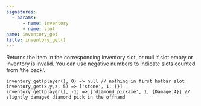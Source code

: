 ```yaml
---
signatures:
  - params:
      - name: inventory
      - name: slot
name: inventory_get
title: inventory_get()
---
```



Returns the item in the corresponding inventory slot, or null if slot empty or
inventory is invalid. You can use negative numbers to indicate slots counted
from 'the back'.

```scarpet
inventory_get(player(), 0) => null // nothing in first hotbar slot
inventory_get(x,y,z, 5) => ['stone', 1, {}]
inventory_get(player(), -1) => ['diamond_pickaxe', 1, {Damage:4}] // slightly damaged diamond pick in the offhand
```
